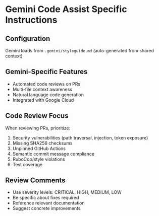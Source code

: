 # Gemini Code Assist Specific Instructions

## Configuration
Gemini loads from `.gemini/styleguide.md` (auto-generated from shared context)

## Gemini-Specific Features
- Automated code reviews on PRs
- Multi-file context awareness
- Natural language code generation
- Integrated with Google Cloud

## Code Review Focus
When reviewing PRs, prioritize:
1. Security vulnerabilities (path traversal, injection, token exposure)
2. Missing SHA256 checksums
3. Unpinned GitHub Actions
4. Semantic commit message compliance
5. RuboCop/style violations
6. Test coverage

## Review Comments
- Use severity levels: CRITICAL, HIGH, MEDIUM, LOW
- Be specific about fixes required
- Reference relevant documentation
- Suggest concrete improvements
